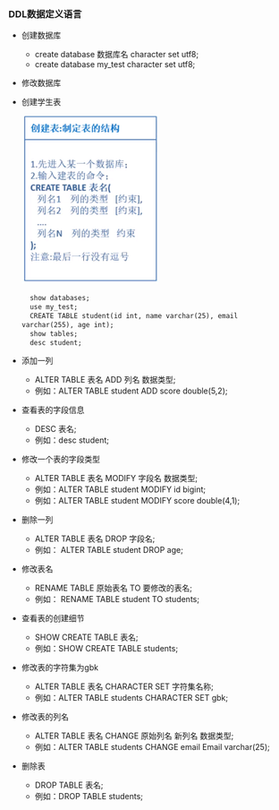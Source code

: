### DDL数据定义语言 ###
- 创建数据库
	- create database 数据库名 character set utf8;
	- create database my_test character set utf8;
- 修改数据库
- 创建学生表

	![](Photos/create_table.png)

		show databases;
		use my_test;
		CREATE TABLE student(id int, name varchar(25), email varchar(255), age int);
		show tables;
		desc student;
	
- 添加一列
	- ALTER TABLE 表名 ADD 列名 数据类型;
	- 例如：ALTER TABLE student ADD score double(5,2);
- 查看表的字段信息
	- DESC 表名;
	- 例如：desc student;
- 修改一个表的字段类型
	- ALTER TABLE 表名 MODIFY 字段名 数据类型;
	- 例如：ALTER TABLE student MODIFY id bigint;
	- 例如：ALTER TABLE student MODIFY score double(4,1);
- 删除一列
	- ALTER TABLE 表名 DROP 字段名;
	- 例如： ALTER TABLE student DROP age;
- 修改表名
	- RENAME TABLE 原始表名 TO 要修改的表名;
	- 例如： RENAME TABLE student TO students;
- 查看表的创建细节
	- SHOW CREATE TABLE 表名;
	- 例如：SHOW CREATE TABLE students;
- 修改表的字符集为gbk
	- ALTER TABLE 表名 CHARACTER SET 字符集名称;
	- 例如：ALTER TABLE students CHARACTER SET gbk;
- 修改表的列名
	- ALTER TABLE 表名 CHANGE 原始列名 新列名 数据类型;
	- 例如：ALTER TABLE students CHANGE email Email varchar(25);
- 删除表
	- DROP TABLE 表名;
	- 例如：DROP TABLE students;